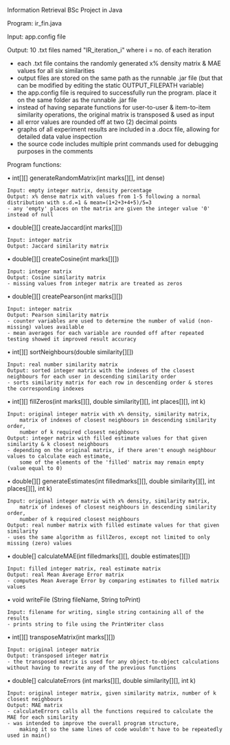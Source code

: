 Information Retrieval BSc Project in Java

Program: ir_fin.java

Input: app.config file

Output: 10 .txt files named "IR_iteration_i" where i = no. of each iteration
- each .txt file contains the randomly generated x% density matrix & MAE values for all six similarities
- output files are stored on the same path as the runnable .jar file (but that can be modified by editing the static OUTPUT_FILEPATH variable)
- the app.config file is required to successfully run the program. place it on the same folder as the runnable .jar file
- instead of having separate functions for user-to-user & item-to-item similarity operations, the original matrix is transposed & used as input
- all error values are rounded off at two (2) decimal points
- graphs of all experiment results are included in a .docx file, allowing for detailed data value inspection
- the source code includes multiple print commands used for debugging purposes in the comments



Program functions:

• int[][] generateRandomMatrix(int marks[][], int dense)

    Input: empty integer matrix, density percentage
    Output: x% dense matrix with values from 1-5 following a normal distribution with s.d.=1 & mean=(1+2+3+4+5)/5=3
    - any 'empty' places on the matrix are given the integer value '0' instead of null

• double[][] createJaccard(int marks[][])

    Input: integer matrix
    Output: Jaccard similarity matrix

• double[][] createCosine(int marks[][])

    Input: integer matrix
    Output: Cosine similarity matrix
    - missing values from integer matrix are treated as zeros

• double[][] createPearson(int marks[][])

    Input: integer matrix
    Output: Pearson similarity matrix
    - counter variables are used to determine the number of valid (non-missing) values available
    - mean averages for each variable are rounded off after repeated testing showed it improved result accuracy

• int[][] sortNeighbours(double similarity[][])

    Input: real number similarity matrix 
    Output: sorted integer matrix with the indexes of the closest neighbours for each user in descending similarity order
    - sorts similarity matrix for each row in descending order & stores the corresponding indexes

• int[][] fillZeros(int marks[][], double similarity[][], int places[][], int k)

    Input: original integer matrix with x% density, similarity matrix, 
        matrix of indexes of closest neighbours in descending similarity order, 
        number of k required closest neighbours
    Output: integer matrix with filled estimate values for that given similarity & k closest neighbours 
    - depending on the original matrix, if there aren't enough neighbour values to calculate each estimate, 
        some of the elements of the 'filled' matrix may remain empty (value equal to 0)

• double[][] generateEstimates(int filledmarks[][], double similarity[][], int places[][], int k)

    Input: original integer matrix with x% density, similarity matrix, 
        matrix of indexes of closest neighbours in descending similarity order, 
        number of k required closest neighbours
    Output: real number matrix with filled estimate values for that given similarity
    - uses the same algorithm as fillZeros, except not limited to only missing (zero) values

•  double[] calculateMAE(int filledmarks[][], double estimates[][])

    Input: filled integer matrix, real estimate matrix
    Output: real Mean Average Error matrix
    - computes Mean Average Error by comparing estimates to filled matrix values

•  void writeFile (String fileName, String toPrint)

    Input: filename for writing, single string containing all of the results
    - prints string to file using the PrintWriter class

• int[][] transposeMatrix(int marks[][])

    Input: original integer matrix
    Output: transposed integer matrix 
    - the transposed matrix is used for any object-to-object calculations without having to rewrite any of the previous functions

• double[] calculateErrors (int marks[][], double similarity[][], int k)

    Input: original integer matrix, given similarity matrix, number of k closest neighbours
    Output: MAE matrix 
    - calculateErrors calls all the functions required to calculate the MAE for each similarity
    - was intended to improve the overall program structure, 
        making it so the same lines of code wouldn't have to be repeatedly used in main()
